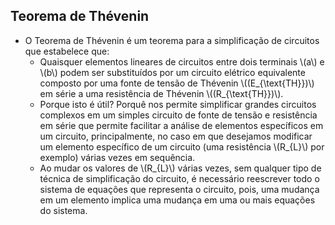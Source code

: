 ## Teorema de Thévenin

<div class="66-33-grid">

<div class="grid-element normal">

- O Teorema de Thévenin é um teorema para a simplificação de circuitos que estabelece que:
    - Quaisquer elementos lineares de circuitos entre dois terminais \\(a\\) e \\(b\\) podem ser substituídos por um circuito elétrico equivalente composto por uma fonte de tensão de Thévenin \\((E_{\text{TH}})\\) em série a uma resistência de Thévenin \\((R_{\text{TH}})\\).
    - Porque isto é útil? Porquê nos permite simplificar grandes circuitos complexos em um simples circuito de fonte de tensão e resistência em série que permite facilitar a análise de elementos específicos em um circuito, principalmente, no caso em que desejamos modificar um elemento específico de um circuito (uma resistência \\(R_{L}\\) por exemplo) várias vezes em sequência.
    - Ao mudar os valores de \\(R_{L}\\) várias vezes, sem qualquer tipo de técnica de simplificação do circuito, é necessário reescrever todo o sistema de equações que representa o circuito, pois, uma mudança em um elemento implica uma mudança em uma ou mais equações do sistema.

</div>

<div class="grid-element">

</div>

</div>
